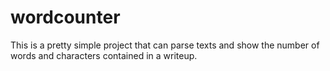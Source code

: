 # wordcounter
This is a pretty simple project that can parse texts and show the number of words and characters contained in a writeup.
